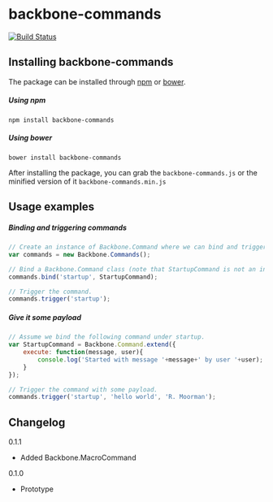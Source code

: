 # backbone-commands

[![Build Status](https://secure.travis-ci.org/moorinteractive/backbone-commands.png?branch=master)](https://travis-ci.org/moorinteractive/backbone-commands)

## Installing backbone-commands

The package can be installed through [npm](https://npmjs.org/) or [bower](http://bower.io/).

##### Using npm
```shell
npm install backbone-commands
```

##### Using bower
```shel
bower install backbone-commands
```

After installing the package, you can grab the `backbone-commands.js` or the minified version of it `backbone-commands.min.js`

## Usage examples

##### Binding and triggering commands
```js
// Create an instance of Backbone.Command where we can bind and trigger commands.
var commands = new Backbone.Commands();

// Bind a Backbone.Command class (note that StartupCommand is not an instance).
commands.bind('startup', StartupCommand);

// Trigger the command.
commands.trigger('startup');
```

##### Give it some payload
```js
// Assume we bind the following command under startup.
var StartupCommand = Backbone.Command.extend({
    execute: function(message, user){
        console.log('Started with message '+message+' by user '+user);
    }
});

// Trigger the command with some payload.
commands.trigger('startup', 'hello world', 'R. Moorman');
```

## Changelog

0.1.1

* Added Backbone.MacroCommand


0.1.0

* Prototype
